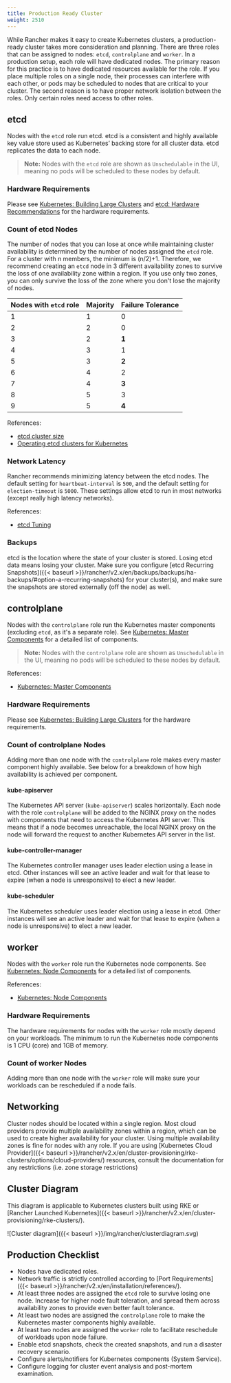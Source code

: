```yaml
---
title: Production Ready Cluster
weight: 2510
---
```


While Rancher makes it easy to create Kubernetes clusters, a production-ready cluster takes more consideration and planning. There are three roles that can be assigned to nodes: `etcd`, `controlplane` and `worker`. In a production setup, each role will have dedicated nodes. The primary reason for this practice is to have dedicated resources available for the role. If you place multiple roles on a single node, their processes can interfere with each other, or pods may be scheduled to nodes that are critical to your cluster. The second reason is to have proper network isolation between the roles. Only certain roles need access to other roles.

## etcd

Nodes with the `etcd` role run etcd. etcd is a consistent and highly available key value store used as Kubernetes’ backing store for all cluster data. etcd replicates the data to each node.

>**Note:** Nodes with the `etcd` role are shown as `Unschedulable` in the UI, meaning no pods will be scheduled to these nodes by default.

### Hardware Requirements

Please see [Kubernetes: Building Large Clusters](https://kubernetes.io/docs/setup/cluster-large/) and [etcd: Hardware Recommendations](https://coreos.com/etcd/docs/latest/op-guide/hardware.html) for the hardware requirements.

### Count of etcd Nodes

The number of nodes that you can lose at once while maintaining cluster availability is determined by the number of nodes assigned the `etcd` role. For a cluster with n members, the minimum is (n/2)+1. Therefore, we recommend creating an  `etcd` node in 3 different availability zones to survive the loss of one availability zone within a region. If you use only two zones, you can only survive the loss of the zone where you don't lose the majority of nodes.

| Nodes with `etcd` role | Majority   | Failure Tolerance |
|--------------|------------|-------------------|
| 1 | 1 | 0 |
| 2 | 2 | 0 |
| 3 | 2 | **1** |
| 4 | 3 | 1 |
| 5 | 3 | **2** |
| 6 | 4 | 2 |
| 7 | 4 | **3** |
| 8 | 5 | 3 |
| 9 | 5 | **4** |

References:

* [etcd cluster size](https://coreos.com/etcd/docs/latest/v2/admin_guide.html#optimal-cluster-size)
* [Operating etcd clusters for Kubernetes](https://kubernetes.io/docs/tasks/administer-cluster/configure-upgrade-etcd/)

### Network Latency

Rancher recommends minimizing latency between the etcd nodes. The default setting for `heartbeat-interval` is `500`, and the default setting for `election-timeout` is `5000`. These settings allow etcd to run in most networks (except really high latency networks).

References:

* [etcd Tuning](https://coreos.com/etcd/docs/latest/tuning.html)

### Backups

etcd is the location where the state of your cluster is stored. Losing etcd data means losing your cluster. Make sure you configure [etcd Recurring Snapshots]({{< baseurl >}}/rancher/v2.x/en/backups/backups/ha-backups/#option-a-recurring-snapshots) for your cluster(s), and make sure the snapshots are stored externally (off the node) as well.

## controlplane

Nodes with the `controlplane` role run the Kubernetes master components (excluding `etcd`, as it's a separate role). See [Kubernetes: Master Components](https://kubernetes.io/docs/concepts/overview/components/#master-components) for a detailed list of components.

>**Note:** Nodes with the `controlplane` role are shown as `Unschedulable` in the UI, meaning no pods will be scheduled to these nodes by default.

References:

* [Kubernetes: Master Components](https://kubernetes.io/docs/concepts/overview/components/#master-components)

### Hardware Requirements

Please see [Kubernetes: Building Large Clusters](https://kubernetes.io/docs/setup/cluster-large/) for the hardware requirements.

### Count of controlplane Nodes

Adding more than one node with the `controlplane` role makes every master component highly available. See below for a breakdown of how high availability is achieved per component.

#### kube-apiserver

The Kubernetes API server (`kube-apiserver`) scales horizontally. Each node with the role `controlplane` will be added to the NGINX proxy on the nodes with components that need to access the Kubernetes API server. This means that if a node becomes unreachable, the local NGINX proxy on the node will forward the request to another Kubernetes API server in the list.

#### kube-controller-manager

The Kubernetes controller manager uses leader election using a lease in etcd. Other instances will see an active leader and wait for that lease to expire (when a node is unresponsive) to elect a new leader.

#### kube-scheduler

The Kubernetes scheduler uses leader election using a lease in etcd. Other instances will see an active leader and wait for that lease to expire (when a node is unresponsive) to elect a new leader.

## worker

Nodes with the `worker` role run the Kubernetes node components. See [Kubernetes: Node Components](https://kubernetes.io/docs/concepts/overview/components/#node-components) for a detailed list of components.

References:

* [Kubernetes: Node Components](https://kubernetes.io/docs/concepts/overview/components/#node-components)

### Hardware Requirements

The hardware requirements for nodes with the `worker` role mostly depend on your workloads. The minimum to run the Kubernetes node components is 1 CPU (core) and 1GB of memory.

### Count of worker Nodes

Adding more than one node with the `worker` role will make sure your workloads can be rescheduled if a node fails.

## Networking

Cluster nodes should be located within a single region. Most cloud providers provide multiple availability zones within a region, which can be used to create higher availability for your cluster. Using multiple availability zones is fine for nodes with any role. If you are using [Kubernetes Cloud Provider]({{< baseurl >}}/rancher/v2.x/en/cluster-provisioning/rke-clusters/options/cloud-providers/) resources, consult the documentation for any restrictions (i.e. zone storage restrictions)

## Cluster Diagram

This diagram is applicable to Kubernetes clusters built using RKE or [Rancher Launched Kubernetes]({{< baseurl >}}/rancher/v2.x/en/cluster-provisioning/rke-clusters/).

![Cluster diagram]({{< baseurl >}}/img/rancher/clusterdiagram.svg)

## Production Checklist

* Nodes have dedicated roles.
* Network traffic is strictly controlled according to [Port Requirements]({{< baseurl >}}/rancher/v2.x/en/installation/references/).
* At least three nodes are assigned the `etcd` role to survive losing one node. Increase for higher node fault toleration, and spread them across availability zones to provide even better fault tolerance.
* At least two nodes are assigned the `controlplane` role to make the Kubernetes master components highly available.
* At least two nodes are assigned the `worker` role to facilitate reschedule of workloads upon node failure.
* Enable etcd snapshots, check the created snapshots, and run a disaster recovery scenario.
* Configure alerts/notifiers for Kubernetes components (System Service).
* Configure logging for cluster event analysis and post-mortem examination.
